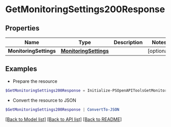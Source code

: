 # GetMonitoringSettings200Response
## Properties

Name | Type | Description | Notes
------------ | ------------- | ------------- | -------------
**MonitoringSettings** | [**MonitoringSettings**](MonitoringSettings.md) |  | [optional] 

## Examples

- Prepare the resource
```powershell
$GetMonitoringSettings200Response = Initialize-PSOpenAPIToolsGetMonitoringSettings200Response  -MonitoringSettings null
```

- Convert the resource to JSON
```powershell
$GetMonitoringSettings200Response | ConvertTo-JSON
```

[[Back to Model list]](../README.md#documentation-for-models) [[Back to API list]](../README.md#documentation-for-api-endpoints) [[Back to README]](../README.md)

